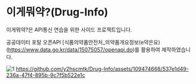 # 이게뭐약?(Drug-Info)

이게뭐약?은 API통신 연습을 위한 사이드 프로젝트입니다.

공공데이터 포탈 오픈API [식품의약품안전처_의약품개요정보(e약은요)(https://www.data.go.kr/data/15075057/openapi.do)를 활용하여 제작하였습니다.

![1](https://github.com/y2hscmtk/Drug-Info/assets/109474668/537e1d49-236a-47f4-895b-9c7f5b522e1c)
https://github.com/y2hscmtk/Drug-Info/assets/109474668/537e1d49-236a-47f4-895b-9c7f5b522e1c

